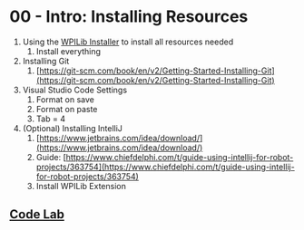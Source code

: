 # 00 - Intro: Installing Resources

1. Using the [WPILib Installer](https://docs.wpilib.org/en/stable/docs/zero-to-robot/step-2/wpilib-setup.html)
to install all resources needed
    1. Install everything
2. Installing Git
    1. [https://git-scm.com/book/en/v2/Getting-Started-Installing-Git](https://git-scm.com/book/en/v2/Getting-Started-Installing-Git)
3. Visual Studio Code Settings
    1. Format on save
    2. Format on paste
    3. Tab = 4
4. (Optional) Installing IntelliJ
    1. [https://www.jetbrains.com/idea/download/](https://www.jetbrains.com/idea/download/)
    2. Guide: [https://www.chiefdelphi.com/t/guide-using-intellij-for-robot-projects/363754](https://www.chiefdelphi.com/t/guide-using-intellij-for-robot-projects/363754)
    3. Install WPILib Extension

## [Code Lab](./code-lab/README.md)
